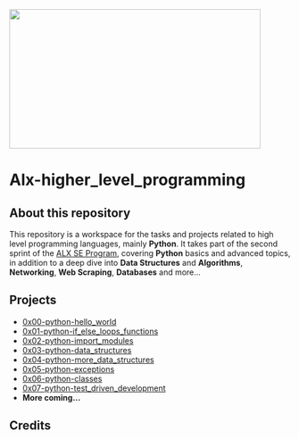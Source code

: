 <img src="https://cdn.programadoresbrasil.com.br/wp-content/uploads/2021/04/rxezjyf4ojx41-1140x694.png" width=450 height=250>

# Alx-higher_level_programming
## About this repository
This repository is a workspace for the tasks and projects related to high level programming languages, mainly **Python**.
It takes part of the second sprint of the [ALX SE Program](https://www.alxafrica.com/software-engineering-2022), covering **Python** basics and advanced topics, in addition to a deep dive into **Data Structures** and **Algorithms**, **Networking**, **Web Scraping**, **Databases** and more...
## Projects
- [0x00-python-hello_world](https://github.com/saad-out/alx-higher_level_programming/tree/main/0x00-python-hello_world)
- [0x01-python-if_else_loops_functions](https://github.com/saad-out/alx-higher_level_programming/tree/main/0x01-python-if_else_loops_functions)
- [0x02-python-import_modules](https://github.com/saad-out/alx-higher_level_programming/tree/main/0x02-python-import_modules)
- [0x03-python-data_structures](https://github.com/saad-out/alx-higher_level_programming/tree/main/0x03-python-data_structures)
- [0x04-python-more_data_structures](https://github.com/saad-out/alx-higher_level_programming/tree/main/0x04-python-more_data_structures)
- [0x05-python-exceptions](https://github.com/saad-out/alx-higher_level_programming/tree/main/0x05-python-exceptions)
- [0x06-python-classes](https://github.com/saad-out/alx-higher_level_programming/tree/main/0x06-python-classes)
- [0x07-python-test_driven_development](https://github.com/saad-out/alx-higher_level_programming/tree/main/0x07-python-test_driven_development)
- **More coming...**
## Credits
